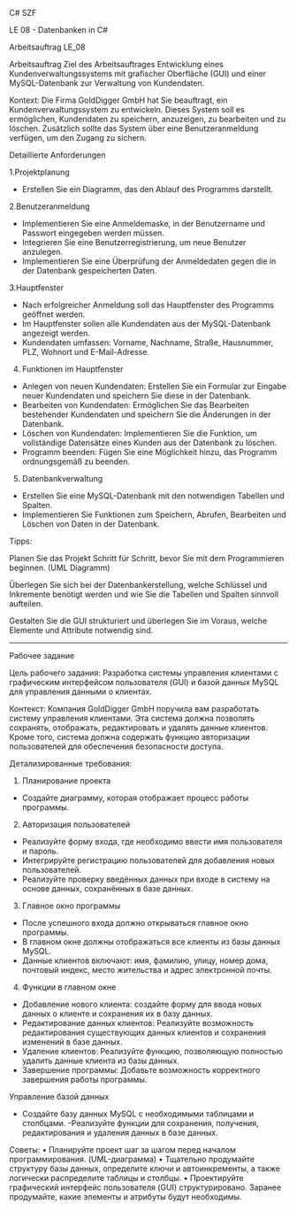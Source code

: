 ﻿C# SZF

LE 08 - Datenbanken in C#

Arbeitsauftrag LE_08

Arbeitsauftrag
Ziel des Arbeitsauftrages
Entwicklung eines Kundenverwaltungssystems mit grafischer Oberfläche (GUI) 
und einer MySQL-Datenbank zur Verwaltung von Kundendaten.

Kontext:
Die Firma GoldDigger GmbH hat Sie beauftragt, ein Kundenverwaltungssystem zu entwickeln. 
Dieses System soll es ermöglichen, Kundendaten zu speichern, anzuzeigen, zu bearbeiten und zu löschen. 
Zusätzlich sollte das System über eine Benutzeranmeldung verfügen, um den Zugang zu sichern.


Detaillierte Anforderungen

1.Projektplanung
- Erstellen Sie ein Diagramm, das den Ablauf des Programms darstellt.

2.Benutzeranmeldung
- Implementieren Sie eine Anmeldemaske, in der Benutzername und Passwort eingegeben werden müssen.
- Integrieren Sie eine Benutzerregistrierung, um neue Benutzer anzulegen.
- Implementieren Sie eine Überprüfung der Anmeldedaten gegen die in der Datenbank gespeicherten Daten.

3.Hauptfenster
- Nach erfolgreicher Anmeldung soll das Hauptfenster des Programms geöffnet werden.
- Im Hauptfenster sollen alle Kundendaten aus der MySQL-Datenbank angezeigt werden.
- Kundendaten umfassen: Vorname, Nachname, Straße, Hausnummer, PLZ, Wohnort und E-Mail-Adresse.

4. Funktionen im Hauptfenster
- Anlegen von neuen Kundendaten: Erstellen Sie ein Formular zur Eingabe neuer Kundendaten und speichern Sie diese in der Datenbank.
- Bearbeiten von Kundendaten: Ermöglichen Sie das Bearbeiten bestehender Kundendaten 
und speichern Sie die Änderungen in der Datenbank.
- Löschen von Kundendaten: Implementieren Sie die Funktion, um vollständige Datensätze eines Kunden aus der Datenbank zu löschen.
- Programm beenden: Fügen Sie eine Möglichkeit hinzu, das Programm ordnungsgemäß zu beenden.

5. Datenbankverwaltung
- Erstellen Sie eine MySQL-Datenbank mit den notwendigen Tabellen und Spalten.
- Implementieren Sie Funktionen zum Speichern, Abrufen, Bearbeiten und Löschen von Daten in der Datenbank.

Tipps:

Planen Sie das Projekt Schritt für Schritt, bevor Sie mit dem Programmieren beginnen. (UML Diagramm)

Überlegen Sie sich bei der Datenbankerstellung, welche Schlüssel und Inkremente benötigt werden 
und wie Sie die Tabellen und Spalten sinnvoll aufteilen.

Gestalten Sie die GUI strukturiert und überlegen Sie im Voraus, welche Elemente und Attribute notwendig sind.

------------------------------------------------------------------------------------------------------------------

Рабочее задание

Цель рабочего задания:
Разработка системы управления клиентами с графическим интерфейсом пользователя (GUI) 
и базой данных MySQL для управления данными о клиентах.

Контекст:
Компания GoldDigger GmbH поручила вам разработать систему управления клиентами. 
Эта система должна позволять сохранять, отображать, редактировать и удалять данные клиентов. 
Кроме того, система должна содержать функцию авторизации пользователей для обеспечения безопасности доступа.

Детализированные требования:

1. Планирование проекта
- Создайте диаграмму, которая отображает процесс работы программы.

2. Авторизация пользователей
- Реализуйте форму входа, где необходимо ввести имя пользователя и пароль.
- Интегрируйте регистрацию пользователей для добавления новых пользователей.
- Реализуйте проверку введённых данных при входе в систему на основе данных, сохранённых в базе данных.

3. Главное окно программы
- После успешного входа должно открываться главное окно программы.
- В главном окне должны отображаться все клиенты из базы данных MySQL.
- Данные клиентов включают: имя, фамилию, улицу, номер дома, почтовый индекс, место жительства и адрес электронной почты.

4.	Функции в главном окне
- Добавление нового клиента: создайте форму для ввода новых данных о клиенте и сохранения их в базу данных.
- Редактирование данных клиентов: Реализуйте возможность редактирования существующих данных клиентов и сохранения изменений в базе данных.
- Удаление клиентов: Реализуйте функцию, позволяющую полностью удалить данные клиента из базы данных.
- Завершение программы: Добавьте возможность корректного завершения работы программы.

Управление базой данных
- Создайте базу данных MySQL с необходимыми таблицами и столбцами.
-Реализуйте функции для сохранения, получения, редактирования и удаления данных в базе данных.

Советы:
•	Планируйте проект шаг за шагом перед началом программирования. (UML-диаграмма)
•	Тщательно продумайте структуру базы данных, определите ключи и автоинкременты, а также логически распределите таблицы и столбцы.
•	Проектируйте графический интерфейс пользователя (GUI) структурировано. 
Заранее продумайте, какие элементы и атрибуты будут необходимы.




